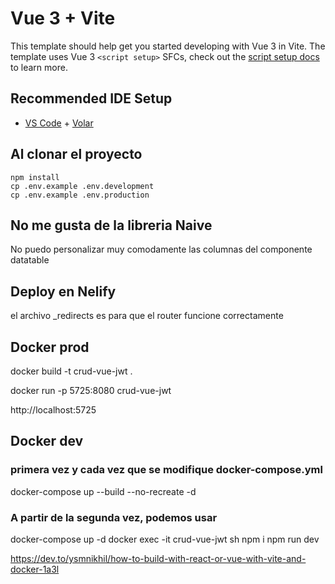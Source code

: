 # Vue 3 + Vite

This template should help get you started developing with Vue 3 in Vite. The template uses Vue 3 `<script setup>` SFCs, check out the [script setup docs](https://v3.vuejs.org/api/sfc-script-setup.html#sfc-script-setup) to learn more.

## Recommended IDE Setup

- [VS Code](https://code.visualstudio.com/) + [Volar](https://marketplace.visualstudio.com/items?itemName=Vue.volar)


## Al clonar el proyecto
```
npm install
cp .env.example .env.development
cp .env.example .env.production
```

## No me gusta de la libreria Naive

No puedo personalizar muy comodamente las columnas del componente datatable


## Deploy en Nelify
el archivo _redirects es para que el router funcione correctamente

## Docker prod
docker build -t crud-vue-jwt .

docker run -p 5725:8080 crud-vue-jwt

http://localhost:5725

## Docker dev

### primera vez y cada vez que se modifique docker-compose.yml
docker-compose up --build --no-recreate -d

### A partir de la segunda vez, podemos usar
docker-compose up -d
docker exec -it crud-vue-jwt sh
npm i 
npm run dev


https://dev.to/ysmnikhil/how-to-build-with-react-or-vue-with-vite-and-docker-1a3l
